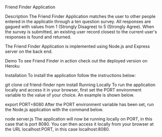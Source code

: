 Friend Finder Application


Description
The Friend Finder Application matches the user to other people entered in the applicatin through a ten question survey. All responses are gagued with values from 1 (Strongly Disagree) to 5 (Strongly Agree). When the survey is submitted, an existing user record closest to the current user's responses is found and returned.

The Friend Finder Application is implemented using Node.js and Express server on the back end.

Demo
To see Friend Finder in action check out the deployed version on Heroku

Installation
To install the application follow the instructions below:

git clone
cd friend-finder
npm install
Running Locally
To run the application locally and access it in your browser, first set the PORT environment variable to the value of your choice. An example is shown below.

export PORT=8080
After the PORT environment variable has been set, run the Node.js application with the command below.

node server.js
The application will now be running locally on PORT, in this case that is port 8080. You can then access it locally from your browser at the URL localhost:PORT, in this case localhost:8080.